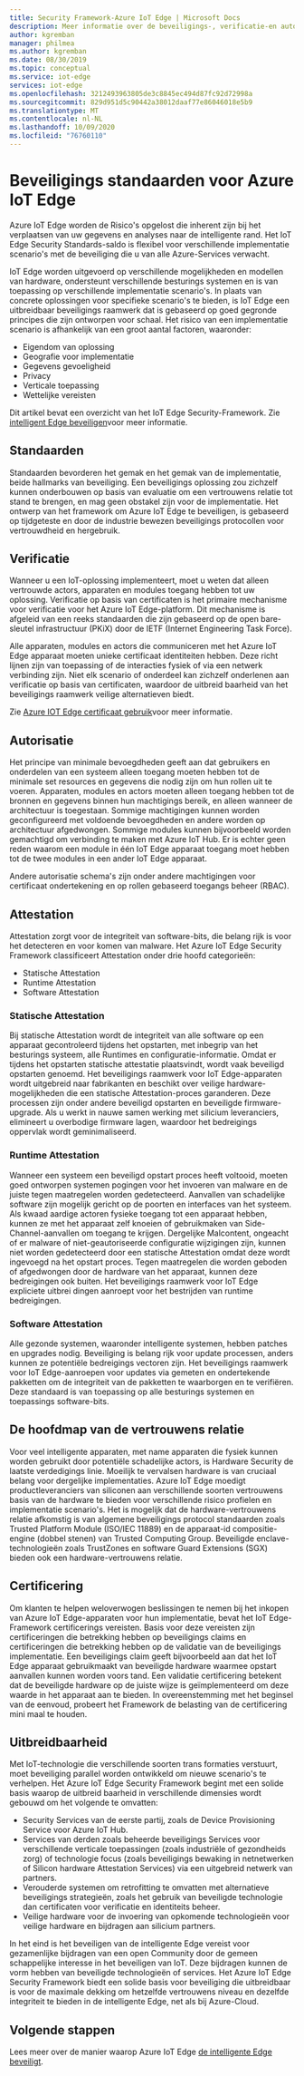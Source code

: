 ```yaml
---
title: Security Framework-Azure IoT Edge | Microsoft Docs
description: Meer informatie over de beveiligings-, verificatie-en autorisatie standaarden die zijn gebruikt voor het ontwikkelen van Azure IoT Edge en die u moet overwegen bij het ontwerpen van uw oplossing
author: kgremban
manager: philmea
ms.author: kgremban
ms.date: 08/30/2019
ms.topic: conceptual
ms.service: iot-edge
services: iot-edge
ms.openlocfilehash: 3212493963805de3c8845ec494d87fc92d72998a
ms.sourcegitcommit: 829d951d5c90442a38012daaf77e86046018e5b9
ms.translationtype: MT
ms.contentlocale: nl-NL
ms.lasthandoff: 10/09/2020
ms.locfileid: "76760110"
---
```

# <a name="security-standards-for-azure-iot-edge"></a>Beveiligings standaarden voor Azure IoT Edge

Azure IoT Edge worden de Risico's opgelost die inherent zijn bij het verplaatsen van uw gegevens en analyses naar de intelligente rand. Het IoT Edge Security Standards-saldo is flexibel voor verschillende implementatie scenario's met de beveiliging die u van alle Azure-Services verwacht.

IoT Edge worden uitgevoerd op verschillende mogelijkheden en modellen van hardware, ondersteunt verschillende besturings systemen en is van toepassing op verschillende implementatie scenario's. In plaats van concrete oplossingen voor specifieke scenario's te bieden, is IoT Edge een uitbreidbaar beveiligings raamwerk dat is gebaseerd op goed gegronde principes die zijn ontworpen voor schaal. Het risico van een implementatie scenario is afhankelijk van een groot aantal factoren, waaronder:

* Eigendom van oplossing
* Geografie voor implementatie
* Gegevens gevoeligheid
* Privacy
* Verticale toepassing
* Wettelijke vereisten

Dit artikel bevat een overzicht van het IoT Edge Security-Framework. Zie [intelligent Edge beveiligen](https://azure.microsoft.com/blog/securing-the-intelligent-edge/)voor meer informatie.

## <a name="standards"></a>Standaarden

Standaarden bevorderen het gemak en het gemak van de implementatie, beide hallmarks van beveiliging. Een beveiligings oplossing zou zichzelf kunnen onderbouwen op basis van evaluatie om een vertrouwens relatie tot stand te brengen, en mag geen obstakel zijn voor de implementatie. Het ontwerp van het framework om Azure IoT Edge te beveiligen, is gebaseerd op tijdgeteste en door de industrie bewezen beveiligings protocollen voor vertrouwdheid en hergebruik.

## <a name="authentication"></a>Verificatie

Wanneer u een IoT-oplossing implementeert, moet u weten dat alleen vertrouwde actors, apparaten en modules toegang hebben tot uw oplossing. Verificatie op basis van certificaten is het primaire mechanisme voor verificatie voor het Azure IoT Edge-platform. Dit mechanisme is afgeleid van een reeks standaarden die zijn gebaseerd op de open bare-sleutel infrastructuur (PKiX) door de IETF (Internet Engineering Task Force).

Alle apparaten, modules en actors die communiceren met het Azure IoT Edge apparaat moeten unieke certificaat identiteiten hebben. Deze richt lijnen zijn van toepassing of de interacties fysiek of via een netwerk verbinding zijn. Niet elk scenario of onderdeel kan zichzelf onderlenen aan verificatie op basis van certificaten, waardoor de uitbreid baarheid van het beveiligings raamwerk veilige alternatieven biedt.

Zie [Azure IOT Edge certificaat gebruik](iot-edge-certs.md)voor meer informatie.

## <a name="authorization"></a>Autorisatie

Het principe van minimale bevoegdheden geeft aan dat gebruikers en onderdelen van een systeem alleen toegang moeten hebben tot de minimale set resources en gegevens die nodig zijn om hun rollen uit te voeren. Apparaten, modules en actors moeten alleen toegang hebben tot de bronnen en gegevens binnen hun machtigings bereik, en alleen wanneer de architectuur is toegestaan. Sommige machtigingen kunnen worden geconfigureerd met voldoende bevoegdheden en andere worden op architectuur afgedwongen. Sommige modules kunnen bijvoorbeeld worden gemachtigd om verbinding te maken met Azure IoT Hub. Er is echter geen reden waarom een module in één IoT Edge apparaat toegang moet hebben tot de twee modules in een ander IoT Edge apparaat.

Andere autorisatie schema's zijn onder andere machtigingen voor certificaat ondertekening en op rollen gebaseerd toegangs beheer (RBAC).

## <a name="attestation"></a>Attestation

Attestation zorgt voor de integriteit van software-bits, die belang rijk is voor het detecteren en voor komen van malware. Het Azure IoT Edge Security Framework classificeert Attestation onder drie hoofd categorieën:

* Statische Attestation
* Runtime Attestation
* Software Attestation

### <a name="static-attestation"></a>Statische Attestation

Bij statische Attestation wordt de integriteit van alle software op een apparaat gecontroleerd tijdens het opstarten, met inbegrip van het besturings systeem, alle Runtimes en configuratie-informatie. Omdat er tijdens het opstarten statische attestatie plaatsvindt, wordt vaak beveiligd opstarten genoemd. Het beveiligings raamwerk voor IoT Edge-apparaten wordt uitgebreid naar fabrikanten en beschikt over veilige hardware-mogelijkheden die een statische Attestation-proces garanderen. Deze processen zijn onder andere beveiligd opstarten en beveiligde firmware-upgrade. Als u werkt in nauwe samen werking met silicium leveranciers, elimineert u overbodige firmware lagen, waardoor het bedreigings oppervlak wordt geminimaliseerd.

### <a name="runtime-attestation"></a>Runtime Attestation

Wanneer een systeem een beveiligd opstart proces heeft voltooid, moeten goed ontworpen systemen pogingen voor het invoeren van malware en de juiste tegen maatregelen worden gedetecteerd. Aanvallen van schadelijke software zijn mogelijk gericht op de poorten en interfaces van het systeem. Als kwaad aardige actoren fysieke toegang tot een apparaat hebben, kunnen ze met het apparaat zelf knoeien of gebruikmaken van Side-Channel-aanvallen om toegang te krijgen. Dergelijke Malcontent, ongeacht of er malware of niet-geautoriseerde configuratie wijzigingen zijn, kunnen niet worden gedetecteerd door een statische Attestation omdat deze wordt ingevoegd na het opstart proces. Tegen maatregelen die worden geboden of afgedwongen door de hardware van het apparaat, kunnen deze bedreigingen ook buiten. Het beveiligings raamwerk voor IoT Edge expliciete uitbrei dingen aanroept voor het bestrijden van runtime bedreigingen.  

### <a name="software-attestation"></a>Software Attestation

Alle gezonde systemen, waaronder intelligente systemen, hebben patches en upgrades nodig. Beveiliging is belang rijk voor update processen, anders kunnen ze potentiële bedreigings vectoren zijn. Het beveiligings raamwerk voor IoT Edge-aanroepen voor updates via gemeten en ondertekende pakketten om de integriteit van de pakketten te waarborgen en te verifiëren. Deze standaard is van toepassing op alle besturings systemen en toepassings software-bits.

## <a name="hardware-root-of-trust"></a>De hoofdmap van de vertrouwens relatie

Voor veel intelligente apparaten, met name apparaten die fysiek kunnen worden gebruikt door potentiële schadelijke actors, is Hardware Security de laatste verdedigings linie. Moeilijk te vervalsen hardware is van cruciaal belang voor dergelijke implementaties. Azure IoT Edge moedigt productleveranciers van siliconen aan verschillende soorten vertrouwens basis van de hardware te bieden voor verschillende risico profielen en implementatie scenario's. Het is mogelijk dat de hardware-vertrouwens relatie afkomstig is van algemene beveiligings protocol standaarden zoals Trusted Platform Module (ISO/IEC 11889) en de apparaat-id compositie-engine (dobbel stenen) van Trusted Computing Group. Beveiligde enclave-technologieën zoals TrustZones en software Guard Extensions (SGX) bieden ook een hardware-vertrouwens relatie.

## <a name="certification"></a>Certificering

Om klanten te helpen weloverwogen beslissingen te nemen bij het inkopen van Azure IoT Edge-apparaten voor hun implementatie, bevat het IoT Edge-Framework certificerings vereisten. Basis voor deze vereisten zijn certificeringen die betrekking hebben op beveiligings claims en certificeringen die betrekking hebben op de validatie van de beveiligings implementatie. Een beveiligings claim geeft bijvoorbeeld aan dat het IoT Edge apparaat gebruikmaakt van beveiligde hardware waarmee opstart aanvallen kunnen worden voors tand. Een validatie certificering betekent dat de beveiligde hardware op de juiste wijze is geïmplementeerd om deze waarde in het apparaat aan te bieden. In overeenstemming met het beginsel van de eenvoud, probeert het Framework de belasting van de certificering mini maal te houden.

## <a name="extensibility"></a>Uitbreidbaarheid

Met IoT-technologie die verschillende soorten trans formaties verstuurt, moet beveiliging parallel worden ontwikkeld om nieuwe scenario's te verhelpen. Het Azure IoT Edge Security Framework begint met een solide basis waarop de uitbreid baarheid in verschillende dimensies wordt gebouwd om het volgende te omvatten:

* Security Services van de eerste partij, zoals de Device Provisioning Service voor Azure IoT Hub.
* Services van derden zoals beheerde beveiligings Services voor verschillende verticale toepassingen (zoals industriële of gezondheids zorg) of technologie focus (zoals beveiligings bewaking in netnetwerken of Silicon hardware Attestation Services) via een uitgebreid netwerk van partners.
* Verouderde systemen om retrofitting te omvatten met alternatieve beveiligings strategieën, zoals het gebruik van beveiligde technologie dan certificaten voor verificatie en identiteits beheer.
* Veilige hardware voor de invoering van opkomende technologieën voor veilige hardware en bijdragen aan silicium partners.

In het eind is het beveiligen van de intelligente Edge vereist voor gezamenlijke bijdragen van een open Community door de gemeen schappelijke interesse in het beveiligen van IoT. Deze bijdragen kunnen de vorm hebben van beveiligde technologieën of services. Het Azure IoT Edge Security Framework biedt een solide basis voor beveiliging die uitbreidbaar is voor de maximale dekking om hetzelfde vertrouwens niveau en dezelfde integriteit te bieden in de intelligente Edge, net als bij Azure-Cloud.  

## <a name="next-steps"></a>Volgende stappen

Lees meer over de manier waarop Azure IoT Edge [de intelligente Edge beveiligt](https://azure.microsoft.com/blog/securing-the-intelligent-edge/).
